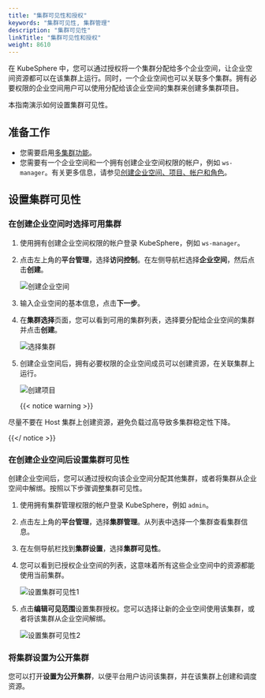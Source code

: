 ```yaml
---
title: "集群可见性和授权"
keywords: "集群可见性, 集群管理"
description: "集群可见性"
linkTitle: "集群可见性和授权"
weight: 8610
---
```


在 KubeSphere 中，您可以通过授权将一个集群分配给多个企业空间，让企业空间资源都可以在该集群上运行。同时，一个企业空间也可以关联多个集群。拥有必要权限的企业空间用户可以使用分配给该企业空间的集群来创建多集群项目。

本指南演示如何设置集群可见性。

## 准备工作
* 您需要启用[多集群功能](../../../multicluster-management/)。
* 您需要有一个企业空间和一个拥有创建企业空间权限的帐户，例如 `ws-manager`。有关更多信息，请参见[创建企业空间、项目、帐户和角色](../../../quick-start/create-workspace-and-project/)。

## 设置集群可见性

### 在创建企业空间时选择可用集群

1. 使用拥有创建企业空间权限的帐户登录 KubeSphere，例如 `ws-manager`。

2. 点击左上角的**平台管理**，选择**访问控制**。在左侧导航栏选择**企业空间**，然后点击**创建**。

   ![创建企业空间](/images/docs/zh-cn/cluster-administration/cluster-settings/cluster-visibility-and-authorization/create-workspace.PNG)

3. 输入企业空间的基本信息，点击**下一步**。

4. 在**集群选择**页面，您可以看到可用的集群列表，选择要分配给企业空间的集群并点击**创建**。

   ![选择集群](/images/docs/zh-cn/cluster-administration/cluster-settings/cluster-visibility-and-authorization/select-a-cluster.PNG)

5. 创建企业空间后，拥有必要权限的企业空间成员可以创建资源，在关联集群上运行。

   ![创建项目](/images/docs/zh-cn/cluster-administration/cluster-settings/cluster-visibility-and-authorization/create-project.png)

   {{< notice warning >}}

尽量不要在 Host 集群上创建资源，避免负载过高导致多集群稳定性下降。

{{</ notice >}} 

### 在创建企业空间后设置集群可见性

创建企业空间后，您可以通过授权向该企业空间分配其他集群，或者将集群从企业空间中解绑。按照以下步骤调整集群可见性。

1. 使用拥有集群管理权限的帐户登录 KubeSphere，例如 `admin`。

2. 点击左上角的**平台管理**，选择**集群管理**。从列表中选择一个集群查看集群信息。

3. 在左侧导航栏找到**集群设置**，选择**集群可见性**。

4. 您可以看到已授权企业空间的列表，这意味着所有这些企业空间中的资源都能使用当前集群。

   ![设置集群可见性1](/images/docs/zh-cn/cluster-administration/cluster-settings/cluster-visibility-and-authorization/workspace-list.PNG)

5. 点击**编辑可见范围**设置集群授权。您可以选择让新的企业空间使用该集群，或者将该集群从企业空间解绑。

   ![设置集群可见性2](/images/docs/zh-cn/cluster-administration/cluster-settings/cluster-visibility-and-authorization/assign-workspace.PNG)

### 将集群设置为公开集群

您可以打开**设置为公开集群**，以便平台用户访问该集群，并在该集群上创建和调度资源。
